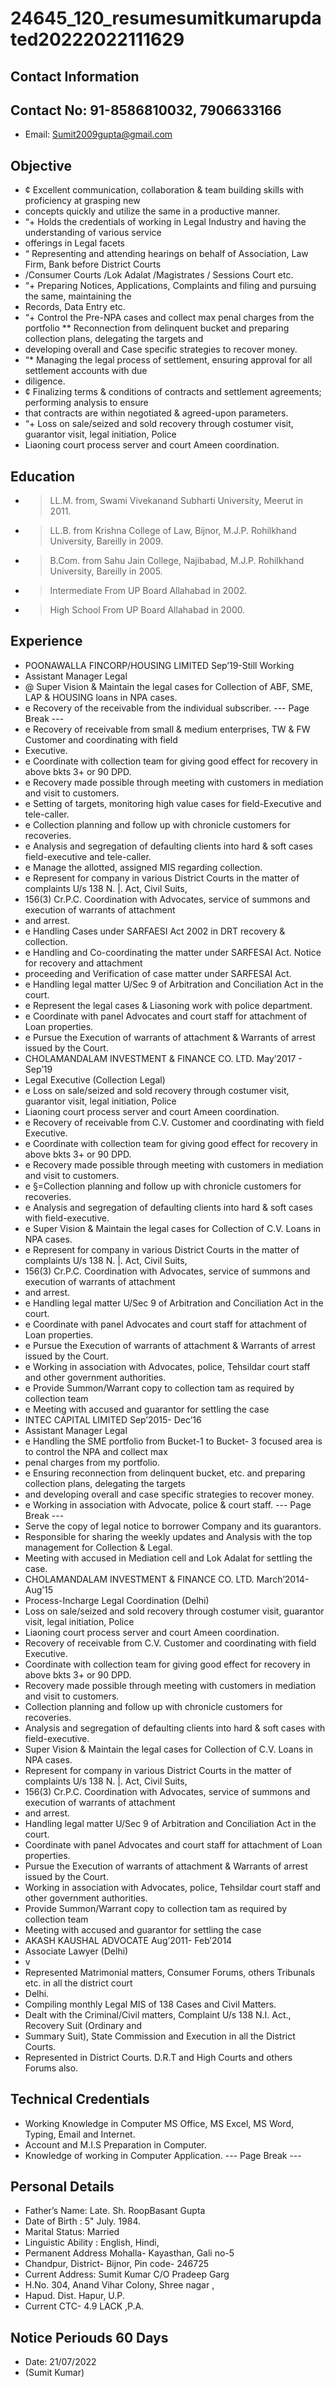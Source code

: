 # 24645_120_resumesumitkumarupdated20222022111629

## Contact Information



## Contact No: 91-8586810032, 7906633166

* Email: Sumit2009gupta@gmail.com


## Objective

* ¢ Excellent communication, collaboration & team building skills with proficiency at grasping new
* concepts quickly and utilize the same in a productive manner.
* “+ Holds the credentials of working in Legal Industry and having the understanding of various service
* offerings in Legal facets
* “ Representing and attending hearings on behalf of Association, Law Firm, Bank before District Courts
* /Consumer Courts /Lok Adalat /Magistrates / Sessions Court etc.
* “+ Preparing Notices, Applications, Complaints and filing and pursuing the same, maintaining the
* Records, Data Entry etc.
* “+ Control the Pre-NPA cases and collect max penal charges from the portfolio
** Reconnection from delinquent bucket and preparing collection plans, delegating the targets and
* developing overall and Case specific strategies to recover money.
* “* Managing the legal process of settlement, ensuring approval for all settlement accounts with due
* diligence.
* ¢ Finalizing terms & conditions of contracts and settlement agreements; performing analysis to ensure
* that contracts are within negotiated & agreed-upon parameters.
* “+ Loss on sale/seized and sold recovery through costumer visit, guarantor visit, legal initiation, Police
* Liaoning court process server and court Ameen coordination.


## Education

* > LL.M. from, Swami Vivekanand Subharti University, Meerut in 2011.
* > LL.B. from Krishna College of Law, Bijnor, M.J.P. Rohilkhand University, Bareilly in 2009.
* > B.Com. from Sahu Jain College, Najibabad, M.J.P. Rohilkhand University, Bareilly in 2005.
* > Intermediate From UP Board Allahabad in 2002.
* > High School From UP Board Allahabad in 2000.


## Experience

* POONAWALLA FINCORP/HOUSING LIMITED Sep’19-Still Working
* Assistant Manager Legal
* @ Super Vision & Maintain the legal cases for Collection of ABF, SME, LAP & HOUSING loans in NPA cases.
* e Recovery of the receivable from the individual subscriber.
--- Page Break ---
* e Recovery of receivable from small & medium enterprises, TW & FW Customer and coordinating with field
* Executive.
* e Coordinate with collection team for giving good effect for recovery in above bkts 3+ or 90 DPD.
* e Recovery made possible through meeting with customers in mediation and visit to customers.
* e Setting of targets, monitoring high value cases for field-Executive and tele-caller.
* e Collection planning and follow up with chronicle customers for recoveries.
* e Analysis and segregation of defaulting clients into hard & soft cases field-executive and tele-caller.
* e Manage the allotted, assigned MIS regarding collection.
* e Represent for company in various District Courts in the matter of complaints U/s 138 N. |. Act, Civil Suits,
* 156(3) Cr.P.C. Coordination with Advocates, service of summons and execution of warrants of attachment
* and arrest.
* e Handling Cases under SARFAESI Act 2002 in DRT recovery & collection.
* e Handling and Co-coordinating the matter under SARFESAI Act. Notice for recovery and attachment
* proceeding and Verification of case matter under SARFESAI Act.
* e Handling legal matter U/Sec 9 of Arbitration and Conciliation Act in the court.
* e Represent the legal cases & Liasoning work with police department.
* e Coordinate with panel Advocates and court staff for attachment of Loan properties.
* e Pursue the Execution of warrants of attachment & Warrants of arrest issued by the Court.
* CHOLAMANDALAM INVESTMENT & FINANCE CO. LTD. May’2017 - Sep’19
* Legal Executive (Collection Legal)
* e Loss on sale/seized and sold recovery through costumer visit, guarantor visit, legal initiation, Police
* Liaoning court process server and court Ameen coordination.
* e Recovery of receivable from C.V. Customer and coordinating with field Executive.
* e Coordinate with collection team for giving good effect for recovery in above bkts 3+ or 90 DPD.
* e Recovery made possible through meeting with customers in mediation and visit to customers.
* e §=Collection planning and follow up with chronicle customers for recoveries.
* e Analysis and segregation of defaulting clients into hard & soft cases with field-executive.
* e Super Vision & Maintain the legal cases for Collection of C.V. Loans in NPA cases.
* e Represent for company in various District Courts in the matter of complaints U/s 138 N. |. Act, Civil Suits,
* 156(3) Cr.P.C. Coordination with Advocates, service of summons and execution of warrants of attachment
* and arrest.
* e Handling legal matter U/Sec 9 of Arbitration and Conciliation Act in the court.
* e Coordinate with panel Advocates and court staff for attachment of Loan properties.
* e Pursue the Execution of warrants of attachment & Warrants of arrest issued by the Court.
* e Working in association with Advocates, police, Tehsildar court staff and other government authorities.
* e Provide Summon/Warrant copy to collection tam as required by collection team
* e Meeting with accused and guarantor for settling the case
* INTEC CAPITAL LIMITED Sep’2015- Dec’16
* Assistant Manager Legal
* e Handling the SME portfolio from Bucket-1 to Bucket- 3 focused area is to control the NPA and collect max
* penal charges from my portfolio.
* e Ensuring reconnection from delinquent bucket, etc. and preparing collection plans, delegating the targets
* and developing overall and case specific strategies to recover money.
* e Working in association with Advocate, police & court staff.
--- Page Break ---
* Serve the copy of legal notice to borrower Company and its guarantors.
* Responsible for sharing the weekly updates and Analysis with the top management for Collection & Legal.
* Meeting with accused in Mediation cell and Lok Adalat for settling the case.
* CHOLAMANDALAM INVESTMENT & FINANCE CO. LTD. March’2014- Aug’15
* Process-Incharge Legal Coordination (Delhi)
* Loss on sale/seized and sold recovery through costumer visit, guarantor visit, legal initiation, Police
* Liaoning court process server and court Ameen coordination.
* Recovery of receivable from C.V. Customer and coordinating with field Executive.
* Coordinate with collection team for giving good effect for recovery in above bkts 3+ or 90 DPD.
* Recovery made possible through meeting with customers in mediation and visit to customers.
* Collection planning and follow up with chronicle customers for recoveries.
* Analysis and segregation of defaulting clients into hard & soft cases with field-executive.
* Super Vision & Maintain the legal cases for Collection of C.V. Loans in NPA cases.
* Represent for company in various District Courts in the matter of complaints U/s 138 N. |. Act, Civil Suits,
* 156(3) Cr.P.C. Coordination with Advocates, service of summons and execution of warrants of attachment
* and arrest.
* Handling legal matter U/Sec 9 of Arbitration and Conciliation Act in the court.
* Coordinate with panel Advocates and court staff for attachment of Loan properties.
* Pursue the Execution of warrants of attachment & Warrants of arrest issued by the Court.
* Working in association with Advocates, police, Tehsildar court staff and other government authorities.
* Provide Summon/Warrant copy to collection tam as required by collection team
* Meeting with accused and guarantor for settling the case
* AKASH KAUSHAL ADVOCATE Aug’2011- Feb’2014
* Associate Lawyer (Delhi)
* v
* Represented Matrimonial matters, Consumer Forums, others Tribunals etc. in all the district court
* Delhi.
* Compiling monthly Legal MIS of 138 Cases and Civil Matters.
* Dealt with the Criminal/Civil matters, Complaint U/s 138 N.I. Act., Recovery Suit (Ordinary and
* Summary Suit), State Commission and Execution in all the District Courts.
* Represented in District Courts. D.R.T and High Courts and others Forums also.


## Technical Credentials

* Working Knowledge in Computer MS Office, MS Excel, MS Word, Typing, Email and Internet.
* Account and M.I.S Preparation in Computer.
* Knowledge of working in Computer Application.
--- Page Break ---


## Personal Details

* Father’s Name: Late. Sh. RoopBasant Gupta
* Date of Birth : 5" July. 1984.
* Marital Status: Married
* Linguistic Ability : English, Hindi,
* Permanent Address Mohalla- Kayasthan, Gali no-5
* Chandpur, District- Bijnor, Pin code- 246725
* Current Address: Sumit Kumar C/O Pradeep Garg
* H.No. 304, Anand Vihar Colony, Shree nagar ,
* Hapud. Dist. Hapur, U.P.
* Current CTC- 4.9 LACK ,P.A.


## Notice Periouds 60 Days

* Date: 21/07/2022
* (Sumit Kumar)

